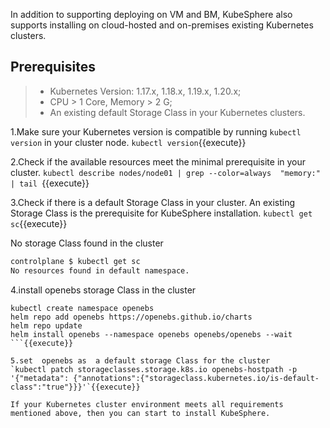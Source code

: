 In addition to supporting deploying on VM and BM, KubeSphere also supports installing on cloud-hosted and on-premises existing Kubernetes clusters.

## Prerequisites

> - Kubernetes Version: 1.17.x, 1.18.x, 1.19.x, 1.20.x;
> - CPU > 1 Core, Memory > 2 G;
> - An existing default Storage Class in your Kubernetes clusters.

1.Make sure your Kubernetes version is compatible by running `kubectl version` in your cluster node.
`kubectl version`{{execute}}

2.Check if the available resources meet the minimal prerequisite in your cluster.
`kubectl describe nodes/node01 | grep --color=always  "memory:" | tail `{{execute}}

3.Check if there is a default Storage Class in your cluster. An existing Storage Class is the prerequisite for KubeSphere installation. 
`kubectl get sc`{{execute}}

  No storage Class found in the cluster
  ```bash
  controlplane $ kubectl get sc 
  No resources found in default namespace.
  ```

4.install openebs storage Class in the cluster  
```
kubectl create namespace openebs
helm repo add openebs https://openebs.github.io/charts
helm repo update
helm install openebs --namespace openebs openebs/openebs --wait 
```{{execute}}

5.set  openebs as  a default storage Class for the cluster
`kubectl patch storageclasses.storage.k8s.io openebs-hostpath -p '{"metadata": {"annotations":{"storageclass.kubernetes.io/is-default-class":"true"}}}'`{{execute}}

If your Kubernetes cluster environment meets all requirements mentioned above, then you can start to install KubeSphere.
